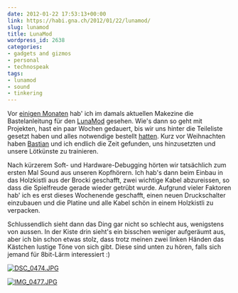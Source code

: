 ```yaml
---
date: 2012-01-22 17:53:13+00:00
link: https://habi.gna.ch/2012/01/22/lunamod/
slug: lunamod
title: LunaMod
wordpress_id: 2638
categories:
- gadgets and gizmos
- personal
- technospeak
tags:
- lunamod
- sound
- tinkering
---
```


Vor [einigen Monaten](http://status.davidhaberthuer.ch/notice/2292) hab' ich im damals aktuellen Makezine die Bastelanleitung für den [LunaMod](http://makezine.com/26/lunamod/) gesehen. Wie's dann so geht mit Projekten, hast ein paar Wochen gedauert, bis wir uns hinter die Teileliste gesetzt haben und alles notwendige bestellt [hatten](http://status.davidhaberthuer.ch/notice/4872). Kurz vor Weihnachten haben [Bastian](http://bastianwidmer.ch/) und ich endlich die Zeit gefunden, uns hinzusetzten und unsere Lötkünste zu trainieren.




Nach kürzerem Soft- und Hardware-Debugging hörten wir tatsächlich zum ersten Mal Sound aus unseren Kopfhörern. Ich hab's dann beim Einbau in das Holzkistli aus der Brocki geschafft, zwei wichtige Kabel abzureissen, so dass die Spielfreude gerade wieder getrübt wurde. Aufgrund vieler Faktoren hab' ich es erst dieses Wochenende geschafft, einen neuen Druckschalter einzubauen und die Platine und alle Kabel schön in einem Holzkistli zu verpacken.




Schlussendlich sieht dann das Ding gar nicht so schlecht aus, wenigstens von aussen. In der Kiste drin sieht's ein bisschen weniger aufgeräumt aus, aber ich bin schon etwas stolz, dass trotz meinen zwei linken Händen das Kästchen lustige Töne von sich gibt. Diese sind unten zu hören, falls sich jemand für 8bit-Lärm interessiert :)




[![DSC_0474.JPG](https://habi.gna.ch/wp-content/uploads/2012/01/DSC_0474-tm.jpg)](https://habi.gna.ch/wp-content/uploads/2012/01/DSC_04741.jpg)




[![IMG_0477.JPG](https://habi.gna.ch/wp-content/uploads/2012/01/IMG_0477-tm.jpg)](https://habi.gna.ch/wp-content/uploads/2012/01/IMG_0477.jpg)




